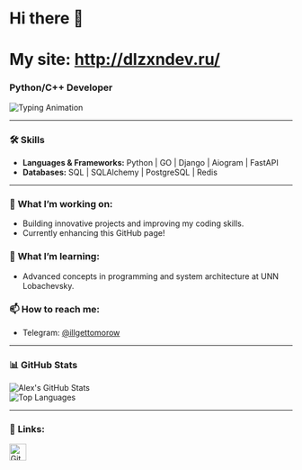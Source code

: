 # Hi there 👋  
# My site: http://dlzxndev.ru/
### Python/C++ Developer  

![Typing Animation](https://readme-typing-svg.demolab.com?font=Fira+Code&weight=500&size=22&pause=1000&color=0D6EFD&width=435&lines=Hi+there!+I+am+Alex.;Python%2FC+++Developer.;Learning+at+UNN+Lobachevsky.;Passionate+about+coding!;Let%27s+build+something+great!+%F0%9F%92%AA)

---

### 🛠️ **Skills**  
- **Languages & Frameworks:** Python | GO | Django | Aiogram | FastAPI
- **Databases:** SQL | SQLAlchemy | PostgreSQL | Redis  

---

### 🔭 **What I’m working on:**  
- Building innovative projects and improving my coding skills.  
- Currently enhancing this GitHub page!  

### 🌱 **What I’m learning:**  
- Advanced concepts in programming and system architecture at UNN Lobachevsky.  

### 📫 **How to reach me:**  
- Telegram: [@illgettomorow](https://t.me/illgettomorow)  

---

### 📊 **GitHub Stats**  
![Alex's GitHub Stats](https://github-readme-stats.vercel.app/api?username=Dlzxn&show_icons=true&theme=radical)  
![Top Languages](https://github-readme-stats.vercel.app/api/top-langs/?username=Dlzxn&layout=compact&theme=radical)  

---

### 🔗 **Links:**  
[<img src='https://cdn.jsdelivr.net/npm/simple-icons@3.0.1/icons/github.svg' alt='GitHub' height='30'>](https://github.com/Dlzxn)  
